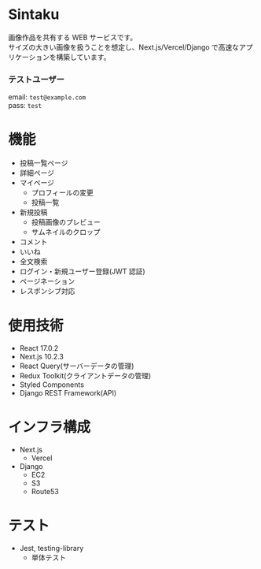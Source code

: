 # Sintaku

画像作品を共有する WEB サービスです。  
サイズの大きい画像を扱うことを想定し、Next.js/Vercel/Django
で高速なアプリケーションを構築しています。
### テストユーザー
email: `test@example.com`  
pass: `test`

# 機能

- 投稿一覧ページ
- 詳細ページ
- マイページ
  - プロフィールの変更
  - 投稿一覧
- 新規投稿
  - 投稿画像のプレビュー
  - サムネイルのクロップ
- コメント
- いいね
- 全文検索
- ログイン・新規ユーザー登録(JWT 認証)
- ページネーション
- レスポンシブ対応

# 使用技術

- React 17.0.2
- Next.js 10.2.3
- React Query(サーバーデータの管理)
- Redux Toolkit(クライアントデータの管理)
- Styled Components
- Django REST Framework(API)

# インフラ構成

- Next.js
  - Vercel
- Django
  - EC2
  - S3
  - Route53

# テスト

- Jest, testing-library
  - 単体テスト
